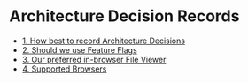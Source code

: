 # Architecture Decision Records

- [1. How best to record Architecture Decisions](0001-architecture-decision-records.md)
- [2. Should we use Feature Flags](0002-feature-flags.md)
- [3. Our preferred in-browser File Viewer](0003-file-viewer.md)
- [4. Supported Browsers](0004-supported-browsers.md)
